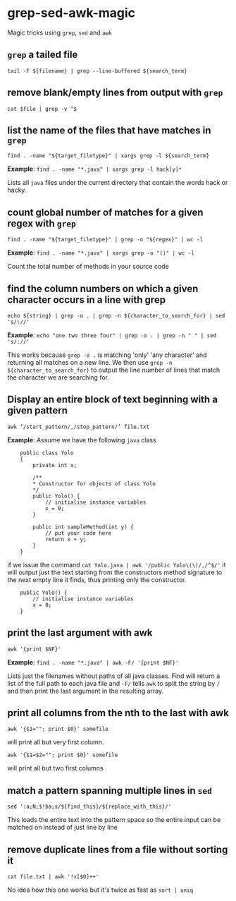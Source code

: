 # grep-sed-awk-magic 
Magic tricks using `grep`, `sed` and `awk`

## `grep` a tailed file
`tail -F ${filename} | grep --line-buffered ${search_term}`

## remove blank/empty lines from output with `grep`
`cat $file | grep -v ^$`

## list the name of the files that have matches in `grep`
`find . -name "${target_filetype}" | xargs grep -l ${search_term}`

**Example**:
`find . -name "*.java" | xargs grep -l hack[y]*`

Lists all `java` files under the current directory that contain the words hack or hacky.

## count global number of matches for a given regex with `grep`

`find . -name "${target_filetype}" | grep -o "${regex}" | wc -l`

**Example**:
`find . -name "*.java" | xargs grep -o "()" | wc -l`

Count the total number of methods in your source code

## find the column numbers on which a given character occurs in a line with grep
`echo ${string} | grep -o . | grep -n ${character_to_search_for} | sed 's/://'`

**Example**:
`echo "one two three four" | grep -o . | grep -n " " | sed 's/://'`

This works because `grep -o .` is matching 'only' 'any character' and returning all matches on a new line.
We then use `grep -n ${character_to_search_for}` to output the line number of lines that match the character we are searching for.


## Display an entire block of text beginning with a given pattern
`awk ‘/start_pattern/,/stop_pattern/’ file.txt`

**Example**:
Assume we have the following `java` class

        public class Yolo
        {
            private int x;

            /**
            * Constructor for objects of class Yolo
            */
            public Yolo() {
                // initialise instance variables
                x = 0;
            }

            public int sampleMethod(int y) {
                // put your code here
                return x + y;
            }
        }

if we issue the command `cat Yolo.java | awk '/public Yolo\(\)/,/^$/'`
it will output just the text starting from the constructors method signature
to the next empty line it finds, thus printing only the constructor.
        
        public Yolo() {
            // initialise instance variables
            x = 0;
        }

## print the last argument with awk
`awk '{print $NF}'`

**Example**:
`find . -name "*.java" | awk -F/ '{print $NF}'`

Lists just the filenames without paths of all java classes. Find will return a list of the full path to each java file and `-F/` tells `awk` to split the string by `/` and then print the last argument in the resulting array.

## print all columns from the nth to the last with awk
`awk '{$1=""; print $0}' somefile`

will print all but very first column.

`awk '{$1=$2=""; print $0}' somefile`

will print all but two first columns

## match a pattern spanning multiple lines in `sed`
`sed ':a;N;$!ba;s/${find_this}/${replace_with_this}/'` 

This loads the entire text into the pattern space so the entire input can be matched on instead of just line by line

## remove duplicate lines from a file without sorting it
`cat file.txt | awk '!x[$0]++'`

No idea how this one works but it's twice as fast as `sort | uniq`
